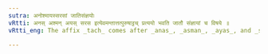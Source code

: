 ```yaml
---
sutra: अनोश्मायस्सरसां जातिसंज्ञयोः
vRtti: अनस् अश्मन् अयस् सरस इत्येवमन्तात्तत्पुरुषाट्टच् प्रत्ययो भवति जातौ संज्ञायां च विषये ॥
vRtti_eng: The affix _tach_ comes after _anas_, _asman_, _ayas_, and _saras_ when at the end of a _Tatpurusha_ compound, it denotes a genus or a name.

---
```

